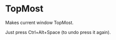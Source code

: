 TopMost
=======

Makes current window TopMost. 

Just press Ctrl+Alt+Space (to undo press it again).
